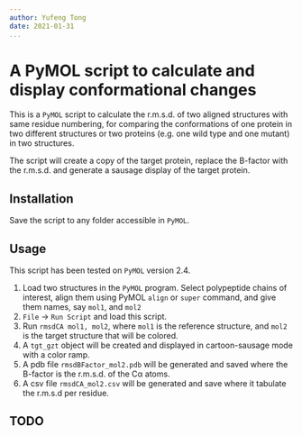 ```yaml
---
author: Yufeng Tong
date: 2021-01-31
...
```

# A PyMOL script to calculate and display conformational changes

This is a `PyMOL` script to calculate the r.m.s.d. of two aligned structures with same residue numbering, for comparing the conformations of one protein in two different structures or two proteins (e.g. one wild type and one mutant) in two structures.

The script will create a copy of the target protein, replace the B-factor with the r.m.s.d. and generate a sausage display of the target protein.

## Installation
Save the script to any folder accessible in `PyMOL`.

## Usage
This script has been tested on `PyMOL` version 2.4.

1. Load two structures in the `PyMOL` program. Select polypeptide chains of interest, align them using PyMOL `align` or `super` command, and give them names, say `mol1`, and `mol2`
2. `File` → `Run Script` and load this script.
3. Run `rmsdCA mol1, mol2`, where `mol1` is the reference structure, and `mol2` is the target structure that will be colored.
4. A `tgt_gzt` object will be created and displayed in cartoon-sausage mode with a color ramp.
5. A pdb file `rmsdBFactor_mol2.pdb` will be generated and saved where the B-factor is the r.m.s.d. of the Cα atoms.
6. A csv file `rmsdCA_mol2.csv` will be generated and save where it tabulate the r.m.s.d per residue.


## TODO

